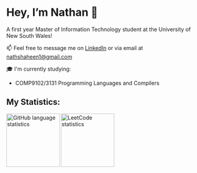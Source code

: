# Hey, I’m Nathan 👋

A first year Master of Information Technology student at the University of New South Wales!

📫 Feel free to message me on [LinkedIn](https://www.linkedin.com/in/nathan-shaheen/) or via email at nathshaheen1@gmail.com

🎓 I'm currently studying:
  - COMP9102/3131 Programming Languages and Compilers

## My Statistics:

<div>
<!--   <img src="https://github-readme-stats.vercel.app/api?username=nathshaheen&count_private=true&include_all_commits=true&show_icons=true&theme=dark" alt="GitHub statistics" align="left" height="140rem"/> -->
  <img src="https://github-readme-stats.vercel.app/api/top-langs/?username=nathshaheen&theme=dark&layout=compact" alt="GitHub language statistics" align="left" height="140rem"/>
  <img src="https://leetcard.jacoblin.cool/nvvvthn?theme=dark&font=Source%20Code%20Pro" alt="LeetCode statistics" align="left" height="140rem"/>
</div>
